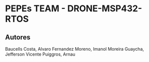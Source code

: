# PEPEs TEAM - DRONE-MSP432-RTOS

## Autores
Baucells Costa, Alvaro
Fernandez Moreno, Imanol
Moreira Guaycha, Jefferson
Vicente Puiggros, Arnau

